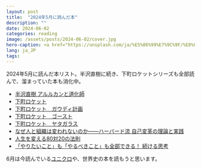 ```yaml
---
layout: post
title:  "2024年5月に読んだ本"
description: ""
date: 2024-06-02
categories: reading
image: /assets/posts/2024-06-02/cover.jpg
hero-caption: <a href="https://unsplash.com/ja/%E5%86%99%E7%9C%9F/%E8%8C%B6%E8%89%B2%E3%81%AE%E6%9C%A8%E8%A3%BD%E6%A3%9A%E3%81%AE%E6%9C%AC-2JIvboGLeho?utm_content=creditCopyText&utm_medium=referral&utm_source=unsplash">Unsplash</a>の<a href="https://unsplash.com/ja/@syinq?utm_content=creditCopyText&utm_medium=referral&utm_source=unsplash">Susan Q Yin</a>が撮影した写真
lang: ja_JP
tags:
---
```


2024年5月に読んだ本リスト。半沢直樹に続き、下町ロケットシリーズも全部読んで、溜まっていた本も消化中。

- [半沢直樹 アルルカンと道化師](https://amzn.asia/d/ctbpG5F)
- [下町ロケット](https://amzn.asia/d/dKAZSd0)
- [下町ロケット　ガウディ計画](https://amzn.asia/d/5b0up0A)
- [下町ロケット　ゴースト](https://amzn.asia/d/fErRwYZ)
- [下町ロケット　ヤタガラス](https://amzn.asia/d/4EFgBBX)
- [なぜ人と組織は変われないのか――ハーバード流 自己変革の理論と実践](/reading/2024/05/04/immunity-to-change.html)
- [人生を変える80対20の法則](/reading/2024/05/16/the-80-20-principle.html)
- [「やりたいこと」も「やるべきこと」も全部できる！ 続ける思考](https://amzn.asia/d/fQWtbkk)

6月は今読んでいる[ユニクロ](https://amzn.asia/d/dskHjen)や、世界史の本を読もうと思います。